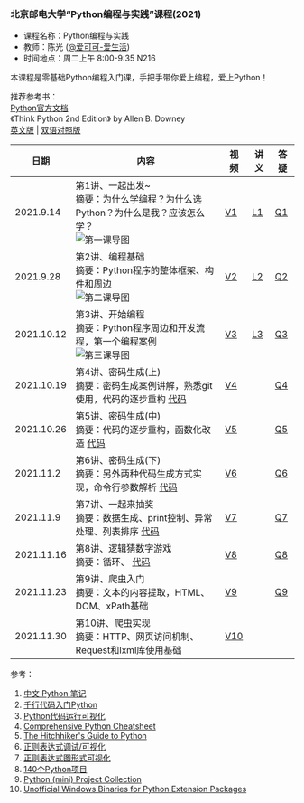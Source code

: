 ### 北京邮电大学“Python编程与实践”课程(2021)

- 课程名称：Python编程与实践
- 教师：陈光 ([@爱可可-爱生活](https://weibo.com/fly51fly))
- 时间地点：周二上午 8:00-9:35 N216

本课程是零基础Python编程入门课，手把手带你爱上编程，爱上Python！

推荐参考书：<br>
[Python官方文档](http://aicoco.net/s/pdoc)  
 《Think Python 2nd Edition》 by Allen B. Downey  
 [英文版](http://aicoco.net/s/tp2)&nbsp;|&nbsp;[双语对照版](http://aicoco.net/s/tp2c)

| 日期      | 内容                                                         | 视频 | 讲义  |  答疑 |
| --------- | ------------------------------------------------------------ | --------- | --------- | --------- |
| 2021.9.14 | 第1讲、一起出发~<br>摘要：为什么学编程？为什么选Python？为什么是我？应该怎么学？<br> ![第一课导图](https://github.com/fly51fly/Practical_Python_Programming_2021/blob/main/images/class_1.jpg?raw=true) | [V1](https://www.bilibili.com/video/BV1mQ4y167q8/) | [L1](http://aicoco.net/s/py1) | [Q1](https://zhuanlan.zhihu.com/p/410262678) |
| 2021.9.28 | 第2讲、编程基础<br>摘要：Python程序的整体框架、构件和周边<br> ![第二课导图](https://github.com/fly51fly/Practical_Python_Programming_2021/blob/main/images/class_2.jpg?raw=true) | [V2](https://www.bilibili.com/video/BV1q44y147Kf/) | [L2](http://aicoco.net/s/py21n02) | [Q2](https://zhuanlan.zhihu.com/p/414950491) |
| 2021.10.12 | 第3讲、开始编程<br>摘要：Python程序周边和开发流程，第一个编程案例<br> ![第三课导图](https://github.com/fly51fly/Practical_Python_Programming_2021/blob/main/images/class_3.jpg?raw=true) | [V3](https://www.bilibili.com/video/BV1hq4y157eQ/) | [L3](http://aicoco.net/s/py21n03) | [Q3](https://zhuanlan.zhihu.com/p/414950491) |
| 2021.10.19 | 第4讲、密码生成(上)<br>摘要：密码生成案例讲解，熟悉git使用，代码的逐步重构&nbsp;[代码](https://pastebin.com/wG532L99)<br> | [V4](https://www.bilibili.com/video/BV1zr4y1y7gB/) |  | [Q4](https://zhuanlan.zhihu.com/p/423170389) |
| 2021.10.26 | 第5讲、密码生成(中)<br>摘要：代码的逐步重构，函数化改造&nbsp;[代码](https://pastebin.com/j86fpHfN)<br> | [V5](https://www.bilibili.com/video/BV1nQ4y1q79m/) |  | [Q5](https://zhuanlan.zhihu.com/p/425899836) |
| 2021.11.2 | 第6讲、密码生成(下)<br>摘要：另外两种代码生成方式实现，命令行参数解析&nbsp;[代码](https://pastebin.com/i0dGtFae)<br> | [V6](https://www.bilibili.com/video/BV15R4y1E7vk/) | | [Q6](https://zhuanlan.zhihu.com/p/428669602)|
| 2021.11.9 | 第7讲、一起来抽奖<br>摘要：数据生成、print控制、异常处理、列表排序&nbsp;[代码](https://pastebin.com/xc4CuZ6t)<br> | [V7](https://www.bilibili.com/video/BV1Xb4y187Yw/) | | [Q7](https://zhuanlan.zhihu.com/p/431193350)|
| 2021.11.16 | 第8讲、逻辑猜数字游戏<br>摘要：循环、&nbsp;[代码](https://pastebin.com/tA1UzGQV)<br> | [V8](https://www.bilibili.com/video/BV1yL411u7Uo/) | | [Q8](https://zhuanlan.zhihu.com/p/433896714)|
| 2021.11.23 | 第9讲、爬虫入门<br>摘要：文本的内容提取，HTML、DOM、xPath基础 | [V9](https://www.bilibili.com/video/BV1Ji4y1o7ss/) | | [Q9](https://zhuanlan.zhihu.com/p/437043847)|
| 2021.11.30 | 第10讲、爬虫实现<br>摘要：HTTP、网页访问机制、Request和lxml库使用基础 | [V10](https://www.bilibili.com/video/BV1Gb4y1B7xE/) | | |


参考：  
1. [中文 Python 笔记](https://github.com/lijin-THU/notes-python)  
2. [千行代码入门Python](https://github.com/xianhu/LearnPython)  
3. [Python代码运行可视化](http://www.pythontutor.com/index.html)  
4. [Comprehensive Python Cheatsheet](https://gto76.github.io/python-cheatsheet/)  
5. [The Hitchhiker's Guide to Python](https://docs.python-guide.org/intro/learning/)  
6. [正则表达式调试/可视化](https://regexr.com/)  
7. [正则表达式图形式可视化](https://jex.im/regulex)  
8. [140个Python项目](https://medium.datadriveninvestor.com/140-python-projects-with-source-code-fa12c9e2aeac)  
9. [Python (mini) Project Collection](https://python-world.github.io/python-mini-projects/#/)  
10. [Unofficial Windows Binaries for Python Extension Packages](https://www.lfd.uci.edu/~gohlke/pythonlibs/)  